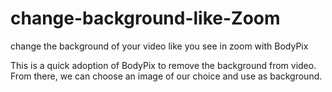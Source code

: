 # change-background-like-Zoom
change the background of your video like you see in zoom with BodyPix

This is a quick adoption of BodyPix to remove the background from video. From there, we can choose an image of our choice and use as background.


